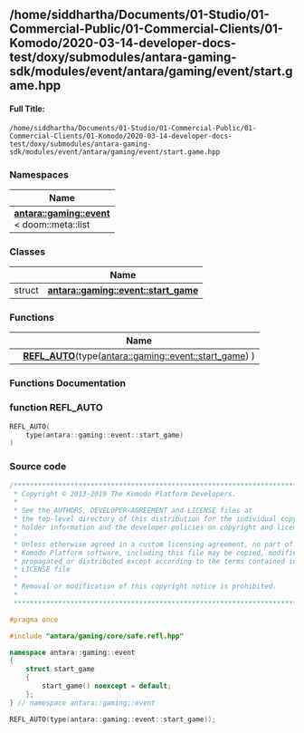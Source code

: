 

## /home/siddhartha/Documents/01-Studio/01-Commercial-Public/01-Commercial-Clients/01-Komodo/2020-03-14-developer-docs-test/doxy/submodules/antara-gaming-sdk/modules/event/antara/gaming/event/start.game.hpp

#### Full Title:
```
/home/siddhartha/Documents/01-Studio/01-Commercial-Public/01-Commercial-Clients/01-Komodo/2020-03-14-developer-docs-test/doxy/submodules/antara-gaming-sdk/modules/event/antara/gaming/event/start.game.hpp
```







### Namespaces

| Name           |
| -------------- |
| **[antara::gaming::event](Namespaces/namespaceantara_1_1gaming_1_1event.md)** <br>< doom::meta::list  |

### Classes

|                | Name           |
| -------------- | -------------- |
| struct | **[antara::gaming::event::start_game](Classes/structantara_1_1gaming_1_1event_1_1start__game.md)**  |


### Functions

|                | Name           |
| -------------- | -------------- |
|  | **[REFL_AUTO](Files/start_8game_8hpp.md#function-refl_auto)**(type([antara::gaming::event::start_game](Classes/structantara_1_1gaming_1_1event_1_1start__game.md)) )  |








### Functions Documentation

### function REFL_AUTO

```cpp
REFL_AUTO(
    type(antara::gaming::event::start_game) 
)
```

































### Source code

```cpp
/******************************************************************************
 * Copyright © 2013-2019 The Komodo Platform Developers.                      *
 *                                                                            *
 * See the AUTHORS, DEVELOPER-AGREEMENT and LICENSE files at                  *
 * the top-level directory of this distribution for the individual copyright  *
 * holder information and the developer policies on copyright and licensing.  *
 *                                                                            *
 * Unless otherwise agreed in a custom licensing agreement, no part of the    *
 * Komodo Platform software, including this file may be copied, modified,     *
 * propagated or distributed except according to the terms contained in the   *
 * LICENSE file                                                               *
 *                                                                            *
 * Removal or modification of this copyright notice is prohibited.            *
 *                                                                            *
 ******************************************************************************/

#pragma once

#include "antara/gaming/core/safe.refl.hpp"

namespace antara::gaming::event
{
    struct start_game
    {
        start_game() noexcept = default;
    };
} // namespace antara::gaming::event

REFL_AUTO(type(antara::gaming::event::start_game));
```




